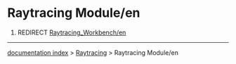 # Raytracing Module/en
1.  REDIRECT [Raytracing\_Workbench/en](Raytracing_Workbench/en.md)

---
[documentation index](../README.md) > [Raytracing](Raytracing_Workbench.md) > Raytracing Module/en
